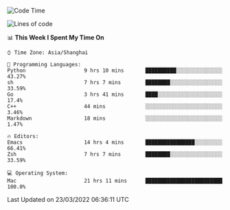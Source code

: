 <!--START_SECTION:waka-->
![Code Time](http://img.shields.io/badge/Code%20Time-680%20hrs%2014%20mins-blue)

![Lines of code](https://img.shields.io/badge/From%20Hello%20World%20I%27ve%20Written-22%20Thousand%20lines%20of%20code-blue)

📊 **This Week I Spent My Time On** 

```text
⌚︎ Time Zone: Asia/Shanghai

💬 Programming Languages: 
Python                   9 hrs 10 mins       ██████████░░░░░░░░░░░░░░░   43.27% 
sh                       7 hrs 7 mins        ████████░░░░░░░░░░░░░░░░░   33.59% 
Go                       3 hrs 41 mins       ████░░░░░░░░░░░░░░░░░░░░░   17.4% 
C++                      44 mins             ░░░░░░░░░░░░░░░░░░░░░░░░░   3.46% 
Markdown                 18 mins             ░░░░░░░░░░░░░░░░░░░░░░░░░   1.47%

🔥 Editors: 
Emacs                    14 hrs 4 mins       ████████████████░░░░░░░░░   66.41% 
Zsh                      7 hrs 7 mins        ████████░░░░░░░░░░░░░░░░░   33.59%

💻 Operating System: 
Mac                      21 hrs 11 mins      █████████████████████████   100.0%

```


 Last Updated on 23/03/2022 06:36:11 UTC
<!--END_SECTION:waka-->
